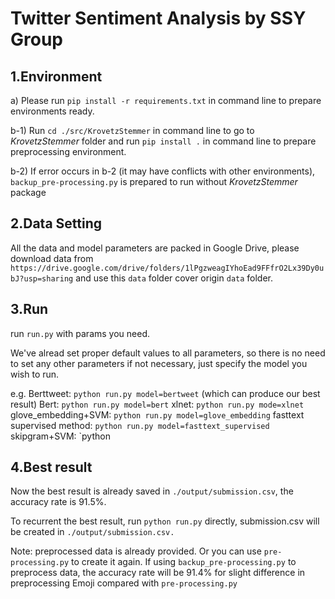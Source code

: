 # Twitter Sentiment Analysis by SSY Group
## 1.Environment

a) Please run `pip install -r requirements.txt` in command line to prepare environments ready.

b-1) Run `cd ./src/KrovetzStemmer` in command line to go to *KrovetzStemmer* folder and run `pip install .` in command line to prepare preprocessing environment. 

b-2) If error occurs in b-2 (it may have conflicts with other environments), `backup_pre-processing.py` is prepared to run without *KrovetzStemmer* package

## 2.Data Setting

All the data and model parameters are packed in Google Drive, please download data from `https://drive.google.com/drive/folders/1lPgzweagIYhoEad9FFfrO2Lx39Dy0ubJ?usp=sharing` and use this `data` folder cover origin `data` folder.

## 3.Run

run `run.py` with params you need.

We've alread set proper default values to all parameters, so there is no need to set any other parameters if not necessary, just specify the model you wish to run.

e.g. 
Berttweet: `python run.py model=bertweet` (which can produce our best result)
Bert: `python run.py model=bert` 
xlnet: `python run.py mode=xlnet`
glove_embedding+SVM: `python run.py model=glove_embedding`
fasttext supervised method: `python run.py model=fasttext_supervised`
skipgram+SVM: `python

## 4.Best result

Now the best result is already saved in `./output/submission.csv`, the accuracy rate is 91.5%.

To recurrent the best result, run `python run.py` directly, submission.csv will be created in `./output/submission.csv.` 

Note: preprocessed data is already provided. Or you can use `pre-processing.py` to create it again. If using `backup_pre-processing.py` to preprocess data, the accuracy rate will be 91.4% for slight difference in preprocessing Emoji compared with `pre-processing.py`








